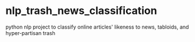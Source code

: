 # nlp_trash_news_classification
python nlp project to classify online articles' likeness to news, tabloids, and hyper-partisan trash
